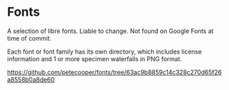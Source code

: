# Fonts

A selection of libre fonts. Liable to change. Not found on Google Fonts at time of commit.

Each font or font family has its own directory, which includes license information and 1 or more specimen waterfalls in PNG format.

https://github.com/petecooper/fonts/tree/63ac9b8859c14c328c270d65f26a8558b0a8de60
